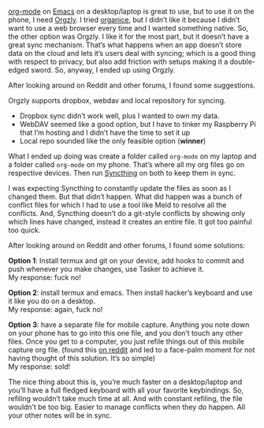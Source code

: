 [org-mode](https://orgmode.org) on [Emacs](https://www.gnu.org/software/emacs) on a desktop/laptop is great to use, but to use it on the phone, I need [Orgzly](http://www.orgzly.com). I tried [organice](https://organice.200ok.ch), but I didn&rsquo;t like it because I didn&rsquo;t want to use a web browser every time and I wanted something native. So, the other option was Orgzly. I like it for the most part, but it doesn&rsquo;t have a great sync mechanism. That&rsquo;s what happens when an app doesn&rsquo;t store data on the cloud and lets it&rsquo;s users deal with syncing; which is a good thing with respect to privacy, but also add friction with setups making it a double-edged sword. So, anyway, I ended up using Orgzly.

After looking around on Reddit and other forums, I found some suggestions.

Orgzly supports dropbox, webdav and local repository for syncing.

-   Dropbox sync didn&rsquo;t work well, plus I wanted to own my data.
-   WebDAV seemed like a good option, but I have to tinker my Raspberry Pi that I&rsquo;m hosting and I didn&rsquo;t have the time to set it up
-   Local repo sounded like the only feasible option (**winner**)

What I ended up doing was create a folder called `org-mode` on my laptop and a folder called `org-mode` on my phone. That&rsquo;s where all my org files go on respective devices. Then run [Syncthing](https://syncthing.net) on both to keep them in sync.

I was expecting Syncthing to constantly update the files as soon as I changed them. But that didn&rsquo;t happen. What did happen was a bunch of conflict files for which I had to use a tool like Meld to resolve all the conflicts. And, Syncthing doesn&rsquo;t do a git-style conflicts by showing only which lines have changed, instead it creates an entire file. It got too painful too quick.

After looking around on Reddit and other forums, I found some solutions:

**Option 1**: Install termux and git on your device, add hooks to commit and push whenever you make changes, use Tasker to achieve it.  
My response: fuck no!

**Option 2**: install termux and emacs. Then install hacker&rsquo;s keyboard and use it like you do on a desktop.  
My response: again, fuck no!

**Option 3**: have a separate file for mobile capture. Anything you note down on your phone has to go into this one file, and you don&rsquo;t touch any other files. Once you get to a computer, you just refile things out of this mobile capture org file. (found this [on reddit](https://www.reddit.com/r/orgmode/comments/gbhhzg/weekly_rorgmode_open_discussion_may_01_2020/fp6k8uj)  and led to a face-palm moment for not having thought of this solution. It&rsquo;s so simple)  
My response: sold!

The nice thing about this is, you&rsquo;re much faster on a desktop/laptop and you&rsquo;ll have a full fledged keyboard with all your favorite keybindings. So, refiling wouldn&rsquo;t take much time at all. And with constant refiling, the file wouldn&rsquo;t be too big. Easier to manage conflicts when they do happen. All your other notes will be in sync. 

